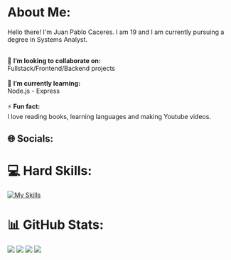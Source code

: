 # About Me:
Hello there! I'm Juan Pablo Caceres. I am 19 and I am currently pursuing a degree in Systems Analyst.

<br>👯 **I’m looking to collaborate on:**  <br>Fullstack/Frontend/Backend projects<br><br>🌱 **I’m currently learning:**  <br>Node.js - Express<br><br>⚡ **Fun fact:**  <br>I love reading books, learning languages and making Youtube videos.


## 🌐 Socials:


# 💻 Hard Skills:
[![My Skills](https://skillicons.dev/icons?i=html,css,js,python,react,c&theme=light)](https://skillicons.dev)

 
# 📊 GitHub Stats:
[![](https://github-readme-stats.vercel.app/api?username=juancaceres18)](https://github.com/juancaceres18/github-readme-stats)
![](http://github-profile-summary-cards.vercel.app/api/cards/repos-per-language?username=JuanCaceres18&theme=algolia)
![](http://github-profile-summary-cards.vercel.app/api/cards/stats?username=JuanCaceres18&theme=algolia)
![](http://github-profile-summary-cards.vercel.app/api/cards/productive-time?username=JuanCaceres18&theme=algolia&utcOffset=8)
